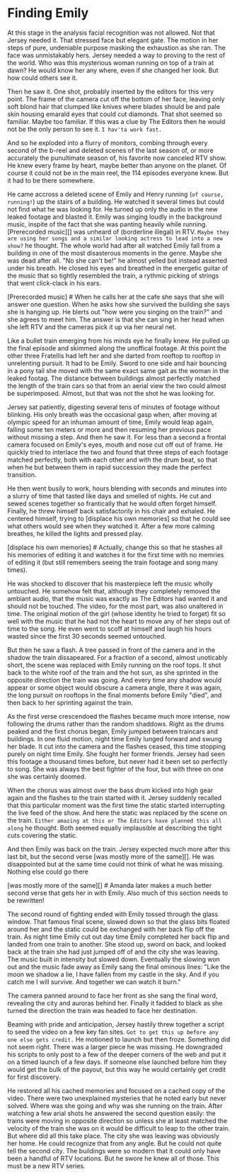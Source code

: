 Finding Emily
=======

  At this stage in the analysis facial recognition was not allowed. Not that Jersey needed it. That stressed face but elegant gate. The motion in her steps of pure, undeniable purpose masking the exhaustion as she ran. The face was unmistakably hers. Jersey needed a way to proving to the rest of the world. Who was this mysterious woman running on top of a train at dawn? He would know her any where, even if she changed her look. But how could others see it.

  Then he saw it. One shot, probably inserted by the editors for this very point. The frame of the camera cut off the bottom of her face, leaving only soft blond hair that clumped like knives where blades should be and pale skin housing emarald eyes that could cut diamonds. That shot seemed so familiar. Maybe too familiar. If this was a clue by The Editors then he would not be the only person to see it. `I hav'ta work fast.`

  And so he exploded into a flurry of monitors, combing through every second of the b-reel and deleted scenes of the last season of, or more accurately the punultimate season of, his favorite now canceled RTV show. He knew every frame by heart, maybe better than anyone on the planet. Of course it could not be in the main reel, the 114 episodes everyone knew. But it had to be there somewhere. 

  He came accross a deleted scene of Emily and Henry running (`of course, running!`) up the stairs of a building. He watched it several times but could not find what he was looking for. He turned up only the audio in the new leaked footage and blasted it. Emily was singing loudly in the background music, inspite of the fact that she was panting heavily while running. [Prerecorded music][] was unheard of (borderline illegal) in RTV. `Maybe they are using her songs and a similar looking actress to lead into a new show?` he thought. The whole world had after all watched Emily fall from a building in one of the most disasterous moments in the genre. Maybe she was dead after all. "No she can't be!" he almost yelled but instead asserted under his breath. He closed his eyes and breathed in the energetic guitar of the music that so tightly resembled the train, a rythmic picking of strings that went click-clack in his ears.

[Prerecorded music] # When he calls her at the cafe she says that she will answer one question. When he asks how she survived the building she says she is hanging up. He blerts out "how were you singing on the train?" and she agrees to meet him. The answer is that she can sing in her head when she left RTV and the cameras pick it up via her neural net.

  Like a bullet train emerging from his minds eye he finally knew. He pulled up the final episode and skimmed along the unoffical footage. At this point the other three Fratellis had left her and she darted from rooftop to rooftop in unrelenting pursuit. It had to be Emily. Sword to one side and hair bouncing in a pony tail she moved with the same exact same gait as the woman in the leaked footag. The distance between buildings almost perfectly matched the length of the train cars so that from an aerial view the two could almost be superimposed. Almost, but that was not the shot he was looking for.

  Jersey sat patiently, digesting several tens of minutes of footage without blinking. His only breath was the occasional gasp when, after moving at olympic speed for an inhuman amount of time, Emily would leap again, falling some ten meters or more and then resuming her previous pace without missing a step. And then he saw it. For less than a second a frontal camera focused on Emily's eyes, mouth and nose cut off out of frame. He quickly tried to interlace the two and found that three steps of each footage matched perfectly, both with each other and with the drum beat, so that when he but between them in rapid succession they made the perfect transition.

  He then went busily to work, hours blending with seconds and minutes into a slurry of time that tasted like days and smelled of nights. He cut and sewed scenes together so frantically that he would often forget himself. Finally, he threw himself back satisfactorily in his chair and exhaled. He centered himself, trying to [displace his own memories] so that he could see what others would see when they watched it. After a few more calming breathes, he killed the lights and pressed play.

[displace his own memories] # Actually, change this so that he stashes all his memories of editing it and watches it for the first time with no memries of editing it (but still remembers seeing the train footage and song many times).

  He was shocked to discover that his masterpiece left the music wholly untouched. He somehow felt that, although they completely removed the ambiant audio, that the music was exactly as The Editors had wanted it and should not be touched. The video, for the most part, was also unaltered in time. The original motion of the girl (whose identity he tried to forget) fit so well with the music that he had not the heart to move any of her steps out of time to the song. He even went to scoff at himself and laugh his hours wasted since the first 30 seconds seemed untouched.

  But then he saw a flash. A tree passed in front of the camera and in the shadow the train dissapeared. For a fraction of a second, almost unoticably short, the scene was replaced with Emily running on the roof tops. It shot back to the white roof of the train and the hot sun, as she sprinted in the opposite direction the train was going. And every time any shadow would appear or some object would obscure a camera angle, there it was again, the long pursuit on rooftops in the final moments before Emily "died", and then back to her sprinting against the train.

  As the first verse crescendoed the flashes became much more intense, now following the drums rather than the random shaddows. Right as the drums peaked and the first chorus began, Emily jumped between traincars and buildings. In one fluid motion, night time Emily lunged forward and swung her blade. It cut into the camera and the flashes ceased, this time stopping purely on night time Emily. She fought her former friends. Jersey had seen this footage a thousand times before, but never had it been set so perfectly to song. She was always the best fighter of the four, but with three on one she was certainly doomed.

  When the chorus was almost over the bass drum kicked into high gear again and the flashes to the train started with it. Jersey suddenly recalled that this particular moment was the first time the static started interrupting the live feed of the show. And here the static was replaced by the scene on the train. `Either amazing at this or The Editors have planned this all along` he thought. Both seemed equally implausible at describing the tight cuts covering the static.

  And then Emily was back on the train. Jersey expected much more after this last bit, but the second verse [was mostly more of the same][]. He was disappointed but at the same time could not think of what he was missing. Nothing else could go there

[was mostly more of the same][] # Amanda later makes a much better second verse that gets her in with Emily. Also much of this section needs to be rewritten!

  The second round of fighting ended with Emily tossed through the glass window. That famous final scene, slowed down so that the glass bits floated around her and the static could be exchanged with her back flip off the train. As night time Emily cut out day time Emily completed her back flip and landed from one train to another. She stood up, sword on back, and looked back at the train she had just jumped off of and the city she was leaving. The music built in intensity but slowed down. Eventually the slowing won out and the music fade away as Emily sang the final ominous lines: "Like the moon we shadow a lie, I have fallen from my castle in the sky. And if you catch me I will survive. And together we can watch it burn."

  The camera panned around to face her front as she sang the final word, revealing the city and auroras behind her. Finally it fadded to black as she turned the direction the train was headed to face her destination.

  Beaming with pride and anticipation, Jersey hastily threw together a script to seed the video on a few key fan sites. `Got to get this up before any one else gets credit.` He motioned to launch but then froze. Something did not seem right. There was a larger piece he was missing. He downgraded his scripts to only post to a few of the deeper corners of the web and put it on a timed launch of a few days. If someone else launched before him they would get the bulk of the payout, but this way he would certainly get credit for first discovery.

  He restored all his cached memories and focused on a cached copy of the video. There were two unexplained mysteries that he noted early but never solved. Where was she going and why was she running on the train. After watching a few arial shots he answered the second question easily: the trains were moving in opposite direction so unless she at least matched the velocity of the train she was on it would be difficult to leap to the other train. But where did all this take place. The city she was leaving was obviously her home. He could recognize that from any angle. But he could not quite tell the second city. The buildings were so modern that it could only have been a handful of RTV locations. But he swore he knew all of those. This must be a new RTV series. 

<!-- blech, too tired to write. He recognizes the city as being a IRL city, is glad that he did not publish and decides to figure out where she ran to. -->
